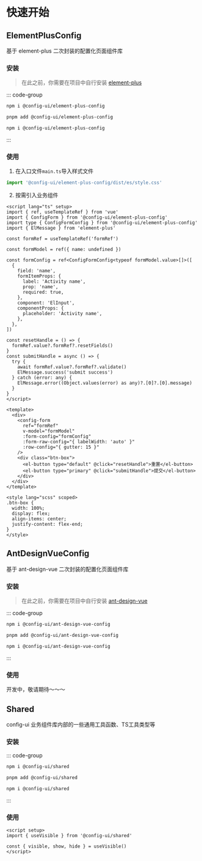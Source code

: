 # 快速开始

## ElementPlusConfig

基于 element-plus 二次封装的配置化页面组件库

### 安装

> 在此之前，你需要在项目中自行安装 [element-plus](https://element-plus.org/zh-CN/guide/installation.html)

::: code-group
```bash [npm]
npm i @config-ui/element-plus-config
```
```bash [pnpm]
pnpm add @config-ui/element-plus-config
```
```bash [yarn]
npm i @config-ui/element-plus-config
```
:::

### 使用

1. 在入口文件`main.ts`导入样式文件

```typescript
import '@config-ui/element-plus-config/dist/es/style.css'
```

2. 按需引入业务组件

```vue
<script lang="ts" setup>
import { ref, useTemplateRef } from 'vue'
import { ConfigForm } from '@config-ui/element-plus-config'
import type { ConfigFormConfig } from '@config-ui/element-plus-config'
import { ElMessage } from 'element-plus'

const formRef = useTemplateRef('formRef')

const formModel = ref({ name: undefined })

const formConfig = ref<ConfigFormConfig<typeof formModel.value>[]>([
  {
    field: 'name',
    formItemProps: {
      label: 'Activity name',
      prop: 'name',
      required: true,
    },
    component: 'ElInput',
    componentProps: {
      placeholder: 'Activity name',
    },
  },
])

const resetHandle = () => {
  formRef.value?.formRef?.resetFields()
}
const submitHandle = async () => {
  try {
    await formRef.value?.formRef?.validate()
    ElMessage.success('submit success')
  } catch (error: any) {
    ElMessage.error((Object.values(error) as any)?.[0]?.[0].message)
  }
}
</script>

<template>
  <div>
    <config-form
      ref="formRef"
      v-model="formModel"
      :form-config="formConfig"
      :form-raw-config="{ labelWidth: 'auto' }"
      :row-config="{ gutter: 15 }"
    />
    <div class="btn-box">
      <el-button type="default" @click="resetHandle">重置</el-button>
      <el-button type="primary" @click="submitHandle">提交</el-button>
    </div>
  </div>
</template>

<style lang="scss" scoped>
.btn-box {
  width: 100%;
  display: flex;
  align-items: center;
  justify-content: flex-end;
}
</style>
```


## AntDesignVueConfig

基于 ant-design-vue 二次封装的配置化页面组件库

### 安装

> 在此之前，你需要在项目中自行安装 [ant-design-vue](https://www.antdv.com/docs/vue/introduce-cn#%E5%AE%89%E8%A3%85)

::: code-group
```bash [npm]
npm i @config-ui/ant-design-vue-config
```
```bash [pnpm]
pnpm add @config-ui/ant-design-vue-config
```
```bash [yarn]
npm i @config-ui/ant-design-vue-config
```
:::

### 使用

开发中，敬请期待～～～

## Shared

config-ui 业务组件库内部的一些通用工具函数、TS工具类型等

### 安装
::: code-group
```bash [npm]
npm i @config-ui/shared
```
```bash [pnpm]
pnpm add @config-ui/shared
```
```bash [yarn]
npm i @config-ui/shared
```
:::

### 使用

```vue
<script setup>
import { useVisible } from '@config-ui/shared'

const { visible, show, hide } = useVisible()
</script>
```
